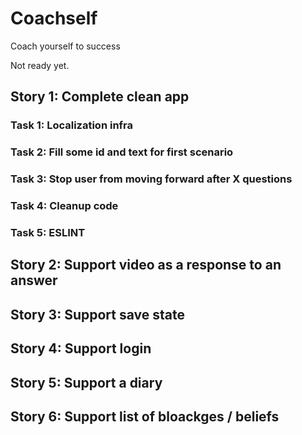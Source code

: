 # Coachself
Coach yourself to success

Not ready yet.

## Story 1: Complete clean app
### Task 1: Localization infra
### Task 2: Fill some id and text for first scenario
### Task 3: Stop user from moving forward after X questions
### Task 4: Cleanup code
### Task 5: ESLINT
## Story 2: Support video as a response to an answer
## Story 3: Support save state
## Story 4: Support login
## Story 5: Support a diary
## Story 6: Support list of bloackges / beliefs
